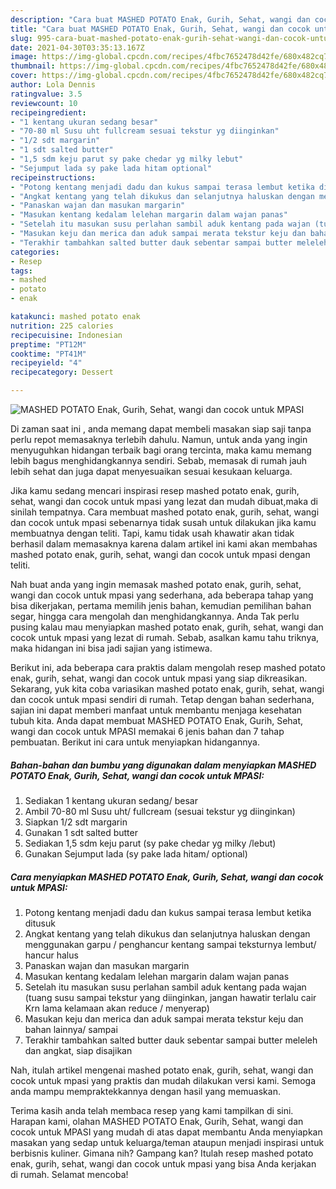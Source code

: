 ```yaml
---
description: "Cara buat MASHED POTATO Enak, Gurih, Sehat, wangi dan cocok untuk MPASI yang enak Untuk Jualan"
title: "Cara buat MASHED POTATO Enak, Gurih, Sehat, wangi dan cocok untuk MPASI yang enak Untuk Jualan"
slug: 995-cara-buat-mashed-potato-enak-gurih-sehat-wangi-dan-cocok-untuk-mpasi-yang-enak-untuk-jualan
date: 2021-04-30T03:35:13.167Z
image: https://img-global.cpcdn.com/recipes/4fbc7652478d42fe/680x482cq70/mashed-potato-enak-gurih-sehat-wangi-dan-cocok-untuk-mpasi-foto-resep-utama.jpg
thumbnail: https://img-global.cpcdn.com/recipes/4fbc7652478d42fe/680x482cq70/mashed-potato-enak-gurih-sehat-wangi-dan-cocok-untuk-mpasi-foto-resep-utama.jpg
cover: https://img-global.cpcdn.com/recipes/4fbc7652478d42fe/680x482cq70/mashed-potato-enak-gurih-sehat-wangi-dan-cocok-untuk-mpasi-foto-resep-utama.jpg
author: Lola Dennis
ratingvalue: 3.5
reviewcount: 10
recipeingredient:
- "1 kentang ukuran sedang besar"
- "70-80 ml Susu uht fullcream sesuai tekstur yg diinginkan"
- "1/2 sdt margarin"
- "1 sdt salted butter"
- "1,5 sdm keju parut sy pake chedar yg milky lebut"
- "Sejumput lada sy pake lada hitam optional"
recipeinstructions:
- "Potong kentang menjadi dadu dan kukus sampai terasa lembut ketika ditusuk"
- "Angkat kentang yang telah dikukus dan selanjutnya haluskan dengan menggunakan garpu / penghancur kentang sampai teksturnya lembut/ hancur halus"
- "Panaskan wajan dan masukan margarin"
- "Masukan kentang kedalam lelehan margarin dalam wajan panas"
- "Setelah itu masukan susu perlahan sambil aduk kentang pada wajan (tuang susu sampai tekstur yang diinginkan, jangan hawatir terlalu cair Krn lama kelamaan akan reduce / menyerap)"
- "Masukan keju dan merica dan aduk sampai merata tekstur keju dan bahan lainnya/ sampai"
- "Terakhir tambahkan salted butter dauk sebentar sampai butter meleleh dan angkat, siap disajikan"
categories:
- Resep
tags:
- mashed
- potato
- enak

katakunci: mashed potato enak 
nutrition: 225 calories
recipecuisine: Indonesian
preptime: "PT12M"
cooktime: "PT41M"
recipeyield: "4"
recipecategory: Dessert

---
```



![MASHED POTATO Enak, Gurih, Sehat, wangi dan cocok untuk MPASI](https://img-global.cpcdn.com/recipes/4fbc7652478d42fe/680x482cq70/mashed-potato-enak-gurih-sehat-wangi-dan-cocok-untuk-mpasi-foto-resep-utama.jpg)

Di zaman  saat ini , anda memang dapat membeli masakan siap saji tanpa perlu repot memasaknya terlebih dahulu. Namun, untuk anda yang ingin menyuguhkan hidangan terbaik bagi orang tercinta, maka kamu memang lebih bagus menghidangkannya sendiri. Sebab, memasak di rumah jauh lebih sehat dan juga dapat menyesuaikan sesuai kesukaan keluarga.

Jika kamu sedang mencari inspirasi resep mashed potato enak, gurih, sehat, wangi dan cocok untuk mpasi yang lezat dan mudah dibuat,maka di sinilah tempatnya. Cara membuat mashed potato enak, gurih, sehat, wangi dan cocok untuk mpasi  sebenarnya tidak susah untuk dilakukan jika kamu membuatnya dengan teliti. Tapi, kamu tidak usah khawatir akan tidak berhasil dalam memasaknya 
karena dalam artikel ini kami akan membahas mashed potato enak, gurih, sehat, wangi dan cocok untuk mpasi dengan teliti.  



Nah buat anda yang ingin memasak mashed potato enak, gurih, sehat, wangi dan cocok untuk mpasi yang sederhana, ada beberapa tahap yang bisa dikerjakan, pertama memilih jenis bahan, kemudian pemilihan bahan segar, hingga cara mengolah dan menghidangkannya. Anda Tak perlu pusing kalau mau menyiapkan mashed potato enak, gurih, sehat, wangi dan cocok untuk mpasi yang lezat di rumah. Sebab, asalkan kamu  tahu triknya, maka hidangan ini bisa jadi sajian yang istimewa.

Berikut ini, ada beberapa cara praktis  dalam mengolah resep mashed potato enak, gurih, sehat, wangi dan cocok untuk mpasi yang siap dikreasikan. Sekarang, yuk kita coba variasikan mashed potato enak, gurih, sehat, wangi dan cocok untuk mpasi sendiri di rumah. Tetap dengan bahan sederhana, sajian ini dapat memberi manfaat untuk membantu menjaga kesehatan tubuh kita. Anda dapat membuat MASHED POTATO Enak, Gurih, Sehat, wangi dan cocok untuk MPASI memakai 6 jenis bahan dan 7 tahap pembuatan. Berikut ini cara untuk menyiapkan hidangannya.

<!--inarticleads1-->

##### Bahan-bahan dan bumbu yang digunakan dalam menyiapkan MASHED POTATO Enak, Gurih, Sehat, wangi dan cocok untuk MPASI:

1. Sediakan 1 kentang ukuran sedang/ besar
1. Ambil 70-80 ml Susu uht/ fullcream (sesuai tekstur yg diinginkan)
1. Siapkan 1/2 sdt margarin
1. Gunakan 1 sdt salted butter
1. Sediakan 1,5 sdm keju parut (sy pake chedar yg milky /lebut)
1. Gunakan Sejumput lada (sy pake lada hitam/ optional)




<!--inarticleads2-->

##### Cara menyiapkan MASHED POTATO Enak, Gurih, Sehat, wangi dan cocok untuk MPASI:

1. Potong kentang menjadi dadu dan kukus sampai terasa lembut ketika ditusuk
1. Angkat kentang yang telah dikukus dan selanjutnya haluskan dengan menggunakan garpu / penghancur kentang sampai teksturnya lembut/ hancur halus
1. Panaskan wajan dan masukan margarin
1. Masukan kentang kedalam lelehan margarin dalam wajan panas
1. Setelah itu masukan susu perlahan sambil aduk kentang pada wajan (tuang susu sampai tekstur yang diinginkan, jangan hawatir terlalu cair Krn lama kelamaan akan reduce / menyerap)
1. Masukan keju dan merica dan aduk sampai merata tekstur keju dan bahan lainnya/ sampai
1. Terakhir tambahkan salted butter dauk sebentar sampai butter meleleh dan angkat, siap disajikan




Nah, itulah artikel mengenai  mashed potato enak, gurih, sehat, wangi dan cocok untuk mpasi  yang praktis dan mudah dilakukan versi kami. Semoga anda mampu mempraktekkannya dengan hasil yang memuaskan. 

Terima kasih anda telah membaca resep yang kami tampilkan di sini. Harapan kami, olahan  MASHED POTATO Enak, Gurih, Sehat, wangi dan cocok untuk MPASI yang mudah di atas dapat membantu Anda menyiapkan masakan yang sedap untuk keluarga/teman ataupun menjadi inspirasi untuk berbisnis kuliner. Gimana nih? Gampang kan? Itulah resep mashed potato enak, gurih, sehat, wangi dan cocok untuk mpasi yang bisa Anda kerjakan di rumah. Selamat mencoba!

